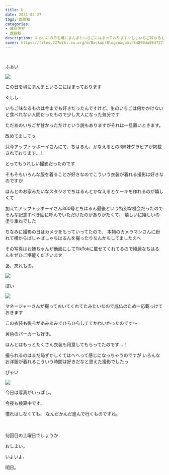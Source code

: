 ```yaml
---
title: U
date: 2021-02-27
tags: 西條和
categories: 
- 成员博客
- 西條和
description: ふぁいこの日を境にまんまといちごにはまっておりますぐししいちご味なるものは今までも好き...
cover: https://files.227wiki.eu.org/d/Backup/Blog/nagomi/84890da983727784a66c3023ab114.jpg 
---
```


        ﻿








ふぁい


![](https://files.227wiki.eu.org/d/Backup/Blog/nagomi/84890da983727784a66c3023ab114.jpg)

















この日を境にまんまといちごにはまっております






ぐしし

















いちご味なるものは今までも好きだったんですけど、生のいちごは何かかけないと食べれない人間だったもので少し大人になった気分です












ただあのいちごが甘かっただけという説もありますがそれは一旦置いときます。






















改めてましてっ









只今アップトゥボーイさんにて、ちはるん、かなえるとの3姉妹グラビアが掲載されております…！









とってもうれしい撮影だったのです

















そもそもいろんな服を着ることが好きなのでこういう衣装が着れる撮影は好きなのですが






ほんとのお家みたいなスタジオでちはるんとかなえるとケーキを作れるのが嬉しくて




加えてアップトゥボーイさん300号とちはるん最後という特別な機会だったのでそんな記念すべき回に呼んでいただけたのがありがたくて、
嬉しいに嬉しいの塗り重ねでした















ちなみに撮影の日はカメラをもっていってたので、
本物のカメラマンさんに紛れて横からぱしゃぱしゃちはるんを撮ったりなんかもしてましたえへ












その写真はお姉ちゃんが動画にしてTikTokに載せてくれてるので綺麗なちはるんをぜひご堪能くださいませ


















あ、忘れもの。





![](https://files.227wiki.eu.org/d/Backup/Blog/nagomi/84890da983727784a66c3023ab114-01.jpg)



ぽい




![](https://files.227wiki.eu.org/d/Backup/Blog/nagomi/84890da983727784a66c3023ab114-02.jpg)





マネージャーさんが撮っておいてくれてたみたいなので成仏のため一応載っけておきます





















この衣装も後ろがあみあみでひらひらしててかわいかったのです〜




黄色のパーカーも好き。







ほんとはもっとたくさん衣装も用意してもらってたのです…！













撮られるのはまだ恥ずかしくてはへへって感じになっちゃうのですが
いろんなお洋服が着れるこういう時間は好きだなと思えた撮影でしたっ




















ぴゃい

![](https://files.227wiki.eu.org/d/Backup/Blog/nagomi/84890da983727784a66c3023ab114-03.jpg)




今日は写真がいっぱし。













今夜も検算中です、






慣れはしなくても、
なんだかんだ進んで行くものですね。







　










何回目の土曜日でしょうか




















おしまい。



























いよいよ、




明日。


